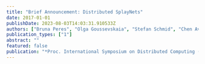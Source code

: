 ```yaml
---
title: "Brief Announcement: Distributed SplayNets"
date: 2017-01-01
publishDate: 2023-08-03T14:03:31.910533Z
authors: ["Bruna Peres", "Olga Goussevskaia", "Stefan Schmid", "Chen Avin"]
publication_types: ["1"]
abstract: ""
featured: false
publication: "*Proc. International Symposium on Distributed Computing (DISC)*"
---
```


